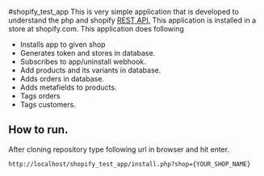 #shopify_test_app
This is very simple application that is developed to understand the php and shopify [REST API.](https://shopify.dev/docs/admin-api/rest/reference) 
This application is installed in a store at shopify.com. This application does following
- Installs app to given shop 
- Generates token and stores in database.
- Subscribes to app/uninstall webhook. 
- Add products and its variants in database.
- Adds orders in database.
- Adds metafields to products.
- Tags orders
- Tags customers.

## How to run.
After cloning repository type following url in browser and hit enter.
```
http://localhost/shopify_test_app/install.php?shop={YOUR_SHOP_NAME}
```
 